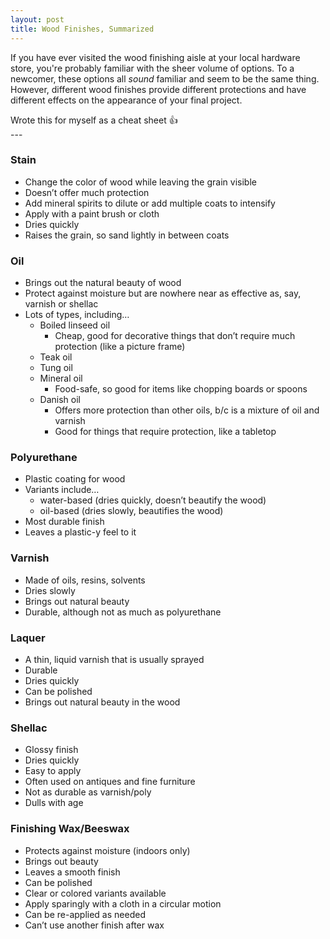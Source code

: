 ```yaml
---
layout: post
title: Wood Finishes, Summarized
---
```


If you have ever visited the wood finishing aisle at your local hardware store, you're probably familiar with the sheer volume of options.
To a newcomer, these options all _sound_ familiar and seem to be the same thing.  However, different wood finishes provide different protections and have different effects on the appearance of your final project.  

<div class="message">
Wrote this for myself as a cheat sheet 👍
</div>
---

### Stain
* Change the color of wood while leaving the grain visible
* Doesn’t offer much protection
* Add mineral spirits to dilute or add multiple coats to intensify
* Apply with a paint brush or cloth
* Dries quickly
* Raises the grain, so sand lightly in between coats

### Oil
* Brings out the natural beauty of wood
* Protect against moisture but are nowhere near as effective as, say, varnish or shellac
* Lots of types, including…
    * Boiled linseed oil
        * Cheap, good for decorative things that don’t require much protection (like a picture frame)
    * Teak oil
    * Tung oil
    * Mineral oil
        * Food-safe, so good for items like chopping boards or spoons
    * Danish oil
        * Offers more protection than other oils, b/c is a mixture of oil and varnish
        * Good for things that require protection, like a tabletop

### Polyurethane
* Plastic coating for wood
* Variants include… 
    * water-based (dries quickly, doesn’t beautify the wood)
    * oil-based (dries slowly, beautifies the wood)
* Most durable finish
* Leaves a plastic-y feel to it

### Varnish
* Made of oils, resins, solvents
* Dries slowly
* Brings out natural beauty
* Durable, although not as much as polyurethane

### Laquer
* A thin, liquid varnish that is usually sprayed
* Durable
* Dries quickly
* Can be polished
* Brings out natural beauty in the wood


### Shellac
* Glossy finish
* Dries quickly
* Easy to apply
* Often used on antiques and fine furniture
* Not as durable as varnish/poly
* Dulls with age


### Finishing Wax/Beeswax
* Protects against moisture (indoors only)
* Brings out beauty
* Leaves a smooth finish
* Can be polished
* Clear or colored variants available
* Apply sparingly with a cloth in a circular motion
* Can be re-applied as needed
* Can’t use another finish after wax
